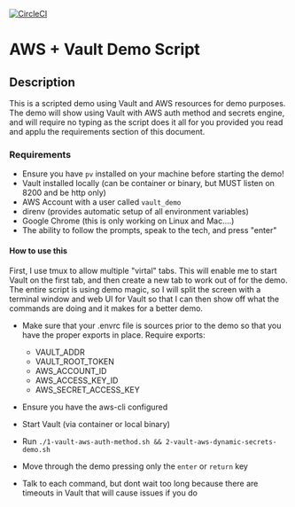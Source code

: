 [![CircleCI](https://circleci.com/gh/mtharpe/vault-aws-demo/tree/main.svg?style=svg)](https://circleci.com/gh/mtharpe/vault-aws-demo/tree/main)

# AWS + Vault Demo Script

## Description
This is a scripted demo using Vault and AWS resources for demo purposes. The demo will show using Vault with AWS auth method and secrets engine, and will require no typing as the script does it all for you provided you read and applu the requirements section of this document.

### Requirements
+ Ensure you have `pv` installed on your machine before starting the demo!
+ Vault installed locally (can be container or binary, but MUST listen on 8200 and be http only)
+ AWS Account with a user called `vault_demo`
+ direnv (provides automatic setup of all environment variables)
+ Google Chrome (this is only working on Linux and Mac....)
+ The ability to follow the prompts, speak to the tech, and press "enter"

#### How to use this
First, I use tmux to allow multiple "virtal" tabs. This will enable me to start Vault on the first tab, and then create a new tab to work out of for the demo. The entire script is using demo magic, so I will split the screen with a terminal window and web UI for Vault so that I can then show off what the commands are doing and it makes for a better demo.

+ Make sure that your .envrc file is sources prior to the demo so that you have the proper exports in place. Require exports:
  + VAULT_ADDR
  + VAULT_ROOT_TOKEN
  + AWS_ACCOUNT_ID
  + AWS_ACCESS_KEY_ID
  + AWS_SECRET_ACCESS_KEY

+ Ensure you have the aws-cli configured
+ Start Vault (via container or local binary)
+ Run `./1-vault-aws-auth-method.sh && 2-vault-aws-dynamic-secrets-demo.sh`
+ Move through the demo pressing only the `enter` or `return` key
+ Talk to each command, but dont wait too long because there are timeouts in Vault that will cause issues if you do
